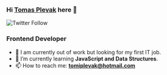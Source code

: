 ### Hi [Tomas Plevak][website] here 👋

![Twitter Follow](https://img.shields.io/twitter/follow/tomiplevak?color=1DA1F2&logo=twitter&style=for-the-badge)

### Frontend Developer

- 🔭 I am currently out of work but looking for my first IT job.
- 🌱 I’m currently learning <b>JavaScript and Data Structures</b>.
- 📫 How to reach me: <b> tomiplevak@hotmail.com</b>

[website]: https://tomiplevak.github.io/
